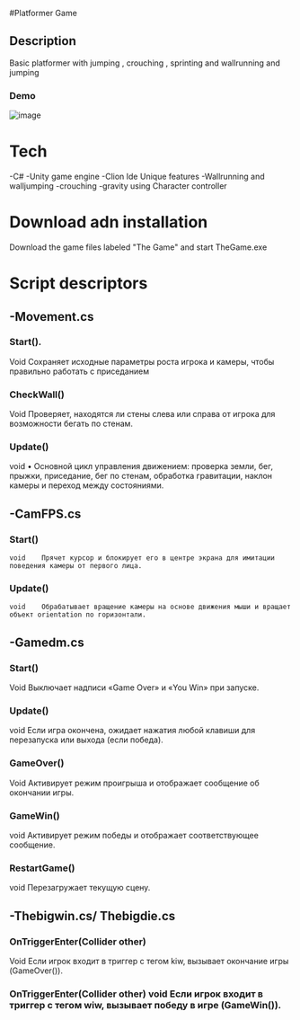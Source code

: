 #Platformer Game
## Description
Basic platformer with jumping , crouching , sprinting and wallrunning and jumping 
### Demo
![image](https://github.com/user-attachments/assets/d2c57d3f-0995-4f00-be94-058a814fb5ea)


# Tech
-C#
-Unity game engine 
-Clion Ide
Unique features
-Wallrunning and walljumping 
-crouching
-gravity using Character controller
# Download adn installation
Download the game files labeled "The Game" and start TheGame.exe
# Script descriptors
## -Movement.cs
### Start().	
Void	Сохраняет исходные параметры роста игрока и камеры, чтобы правильно работать с приседанием
### CheckWall()	
Void	Проверяет, находятся ли стены слева или справа от игрока для возможности бегать по стенам.
### Update()	
 void	•	Основной цикл управления движением: проверка земли, бег, прыжки, приседание, бег по стенам, обработка гравитации, наклон камеры и переход между состояниями.
## -CamFPS.cs
### Start()
	void	Прячет курсор и блокирует его в центре экрана для имитации поведения камеры от первого лица.
### Update()
	void	Обрабатывает вращение камеры на основе движения мыши и вращает объект orientation по горизонтали.
## -Gamedm.cs
### Start()	
Void	Выключает надписи «Game Over» и «You Win» при запуске.
### Update()	
void	Если игра окончена, ожидает нажатия любой клавиши для перезапуска или выхода (если победа).
### GameOver()	
Void	Активирует режим проигрыша и отображает сообщение об окончании игры.
### GameWin()	
void	Активирует режим победы и отображает соответствующее сообщение.
### RestartGame()	
void	Перезагружает текущую сцену.
## -Thebigwin.cs/ Thebigdie.cs
### OnTriggerEnter(Collider other)	
Void	Если игрок входит в триггер с тегом kiw, вызывает окончание игры (GameOver()).
### OnTriggerEnter(Collider other)	void	Если игрок входит в триггер с тегом wiw, вызывает победу в игре (GameWin()).



